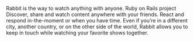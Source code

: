 Rabbit is the way to watch anything with anyone. Ruby on Rails project
Discover, share and watch content anywhere with your friends. React and respond in-the-moment or when you have time. Even if you’re in a different city, another country, or on the other side of the world, Rabbit allows you to keep in touch while watching your favorite shows together.
